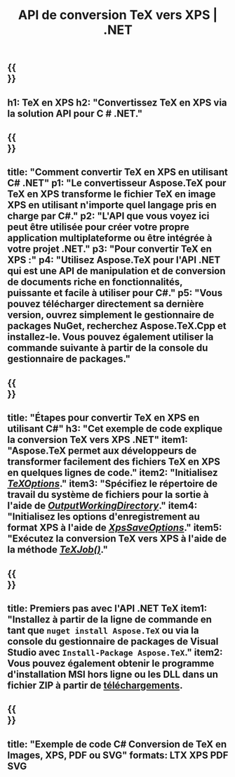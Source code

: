 ﻿---
translation: true
template: /_templates/_conversion-child-net.md
title: API de conversion TeX vers XPS | .NET
description: Fonctionnalité de conversion TeX vers XPS. Intégrez cette bibliothèque .NET sur site dans votre projet ou utilisez des applications multiplateformes pour convertir TeX en XPS.
keywords: tex vers xps api net, tex2xps intègre c#
url: /net/conversion/tex-to-xps/
family: tex
platformtag: net
feature: conversion
informat: TEX
outformat: XPS
otherformats: BMP PNG JPEG TIFF SVG PDF
---


{{<section banner>}}
---
h1: TeX en XPS
h2: "Convertissez TeX en XPS via la solution API pour C # .NET."
---

{{<section overview>}}
---
title: "Comment convertir TeX en XPS en utilisant C# .NET"
p1: "Le convertisseur Aspose.TeX pour TeX en XPS transforme le fichier TeX en image XPS en utilisant n'importe quel langage pris en charge par C#."
p2: "L'API que vous voyez ici peut être utilisée pour créer votre propre application multiplateforme ou être intégrée à votre projet .NET."
p3: "Pour convertir TeX en XPS :"
p4: "Utilisez Aspose.TeX pour l'API .NET qui est une API de manipulation et de conversion de documents riche en fonctionnalités, puissante et facile à utiliser pour C#."
p5: "Vous pouvez télécharger directement sa dernière version, ouvrez simplement le gestionnaire de packages NuGet, recherchez Aspose.TeX.Cpp et installez-le. Vous pouvez également utiliser la commande suivante à partir de la console du gestionnaire de packages."
---

{{<section feature1>}}
---
title: "Étapes pour convertir TeX en XPS en utilisant C#"
h3: "Cet exemple de code explique la conversion TeX vers XPS .NET"
item1: "Aspose.TeX permet aux développeurs de transformer facilement des fichiers TeX en XPS en quelques lignes de code."
item2: "Initialisez [*TeXOptions*](https://reference.aspose.com/tex/net/aspose.tex/texoptions/)."
item3: "Spécifiez le répertoire de travail du système de fichiers pour la sortie à l'aide de [*OutputWorkingDirectory*](https://reference.aspose.com/tex/net/aspose.tex/texoptions/outputworkingdirectory/)."
item4: "Initialisez les options d'enregistrement au format XPS à l'aide de [*XpsSaveOptions*](https://reference.aspose.com/tex/net/aspose.tex.presentation.image/xpssaveoptions/)."
item5: "Exécutez la conversion TeX vers XPS à l'aide de la méthode [*TeXJob()*](https://reference.aspose.com/tex/net/aspose.tex/texjob/)."
---

{{<section feature2>}}
---
title: Premiers pas avec l'API .NET TeX
item1: "Installez à partir de la ligne de commande en tant que ```nuget install Aspose.TeX``` ou via la console du gestionnaire de packages de Visual Studio avec ```Install-Package Aspose.TeX```."
item2: Vous pouvez également obtenir le programme d'installation MSI hors ligne ou les DLL dans un fichier ZIP à partir de [téléchargements](https://downloads.aspose.com/tex/net).
---

{{<section widget>}}
---
title: "Exemple de code C# Conversion de TeX en Images, XPS, PDF ou SVG"
formats: LTX XPS PDF SVG
---